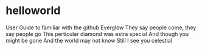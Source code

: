 # helloworld
User Guide to familiar with the github
Everglow
They say people come, they say people go
This perticular diamond was estra special
And though you might be gone
And the world may not know
Still I see you celestial
